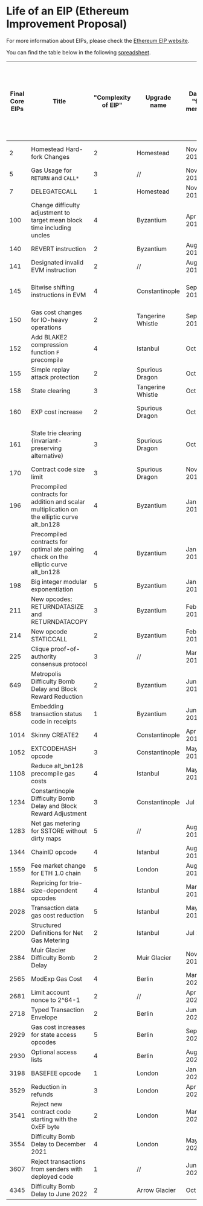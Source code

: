 # Life of an EIP (Ethereum Improvement Proposal)

For more information about EIPs, please check the [Ethereum EIP website](https://eips.ethereum.org/).

You can find the table below in the following [spreadsheet](https://docs.google.com/spreadsheets/d/1PeL9vT1Rg-GzHfl5vBBHb3ngvoYoiT69OofsFilvBCs/edit#gid=0).


| Final Core EIPs | 	Title    | 	"Complexity of EIP" | 	Upgrade name |	Date of "first mention" |	Link of "first mention" |	Date of PR |	Link of PR |	Network update |	Date of upgrade going live to mainnet |	Link |	Time between 1st mention and EIP going live to mainnet (in days) |	Additional comments |
|----------|-----------|----------------------|---------------|----------|----------|----------|----------|----------|-----------|-----------|-----------|-----------|
|2	| Homestead Hard-fork Changes    	| 2             	|Homestead	|Nov 2015	|https://github.com/ethereum/EIPs/blob/master/EIPS/eip-2.md	|Nov 2015	|Same	|Mainnet	|Apr 2016	|https://blog.ethereum.org/2016/02/29/homestead-release/	|151	|Released around Pi Day at block 1.150.000 @ https://ethereum.stackexchange.com/questions/587/when-will-the-eip-2-fork-kick-in|
|5	| Gas Usage for `RETURN` and `CALL*`	|3	|//	| Nov 2015	|https://github.com/ethereum/EIPs/issues/8	|Nov 2015	|Same	|Mainnet	|Nov 2015	|https://eips.ethereum.org/EIPS/eip-5#specification	|6	|Deprecated since/by EIP211 according to latest comment @ https://github.com/ethereum/EIPs/issues/8|
|7	|DELEGATECALL	|1	|Homestead	|Nov 2015	|https://github.com/ethereum/EIPs/blob/master/EIPS/eip-7.md	|Nov 2015	|Same	|Mainnet	|Apr 2016	|https://blog.ethereum.org/2016/02/29/homestead-release/	|151	|Released around Pi Day as well (block 1.150.000)|
|100	|Change difficulty adjustment to target mean block time including uncles	|4	|Byzantium	|Apr 2016	|https://github.com/ethereum/EIPs/issues/100	|Apr 2016	|Same	|Mainnet	|Oct 2017	|https://github.com/ethereum/EIPs/issues/100	|536	|There was an update on June 2017, according to https://github.com/ethereum/EIPs/issues/100|
|140	|REVERT instruction	|2	|Byzantium	|Aug 2016	|https://github.com/ethereum/EIPs/issues/140	|Aug 2016	|Same	|Mainnet	|Oct 2017	|https://eips.ethereum.org/EIPS/eip-140	|420|
|141	|Designated invalid EVM instruction	|2	|//	|Aug 2016	|https://github.com/ethereum/EIPs/issues/141	|Aug 2016	|Same	|Mainnet	|Feb 2017	|https://eips.ethereum.org/EIPS/eip-141	|164|
|145	|Bitwise shifting instructions in EVM	|4	|Constantinople	|Sep 2016	|https://github.com/ethereum/EIPs/issues/145	|Sep 2016	|Same	|Mainnet	|Feb 2017	|https://eips.ethereum.org/EIPS/eip-145	|157	|"The issue seems to have gone quiet and missed the Byzantium fork. I'd like to express interest in it being included for Constantinople" @ https://github.com/ethereum/EIPs/issues/145|
|150	|Gas cost changes for IO-heavy operations	|2	|Tangerine Whistle	|Sep 2016	|https://github.com/ethereum/EIPs/issues/150	|Sep 2016	|Same	|Mainnet	|Oct 2016	|https://github.com/ethereum/EIPs/issues/150	|24	|EDITOR UPDATE (2017-08-15): This EIP is now located at https://github.com/ethereum/EIPs/blob/master/EIPS/eip-150.md|
|152	|Add BLAKE2 compression function `F` precompile	|4	|Istanbul	|Oct 2016	|https://github.com/ethereum/EIPs/issues/152	|Oct 2016	|Same	|Mainnet	|Dec 2019	|https://github.com/ethereum/EIPs/issues/152	|1160	|"Generalize EIP-152 to other BLAKE2 variants #2293" on September 2019|
|155	|Simple replay attack protection	|2	|Spurious Dragon	|Oct 2016	|https://github.com/ethereum/EIPs/issues/155	|Oct 2016	|Same	|Mainnet	|Nov 2016	|https://github.com/ethereum/EIPs/issues/155	|39|
|158	|State clearing	|3	|Tangerine Whistle	|Oct 2016	|https://github.com/ethereum/EIPs/issues/158	|Oct 2016	|Same	|Mainnet	|Oct 2016	|https://github.com/ethereum/EIPs/issues/158	|10|
|160	|EXP cost increase	|2	|Spurious Dragon	|Oct 2016	|https://github.com/ethereum/EIPs/issues/160	|Oct 2016	|Same	|Mainnet	|Nov 2016	|https://github.com/ethereum/EIPs/issues/160	|33	|EDITOR UPDATE (2017-08-15): This EIP is now located at https://github.com/ethereum/EIPs/blob/master/EIPS/eip-160.md. Please go there for the correct specification|
|161	|State trie clearing (invariant-preserving alternative)	|3	|Spurious Dragon	|Oct 2016	|https://github.com/ethereum/EIPs/issues/161	|Oct 2016	|Same	|Mainnet	|Apr 2017	|https://github.com/ethereum/EIPs/issues/161	|169	|On 2016-11-24, a consensus bug occurred due to two implementations having different behavior in the case of state reverts.[3] The specification was amended to clarify that empty account deletions are reverted when the state is reverted.|
|170	|Contract code size limit	|3	|Spurious Dragon	|Nov 2016	|https://eips.ethereum.org/EIPS/eip-170	|Nov 2016	|Same	|Mainnet	|Nov 2016	|https://github.com/ethereum/EIPs/issues/170	|18|
|196	|Precompiled contracts for addition and scalar multiplication on the elliptic curve alt_bn128	|4	|Byzantium	|Jan 2017	|https://github.com/ethereum/EIPs/issues/196	|Jan 2017	|Same	|Mainnet	|Nov 2017	|https://github.com/ethereum/EIPs/issues/196	|300|
|197	|Precompiled contracts for optimal ate pairing check on the elliptic curve alt_bn128	|4	|Byzantium	|Jan 2017	|https://github.com/ethereum/EIPs/issues/197	|Jan 2017	|Same	|Mainnet	|Oct 2017	|https://github.com/ethereum/EIPs/issues/197	|270|
|198	|Big integer modular exponentiation	|5	|Byzantium	|Jan 2017	|https://github.com/ethereum/EIPs/pull/198	|Jan 2017	|Same	|Mainnet	|Oct 2017	|https://github.com/ethereum/EIPs/pull/198	|259|
|211	|New opcodes: RETURNDATASIZE and RETURNDATACOPY	|3	|Byzantium	|Feb 2017	|https://github.com/ethereum/EIPs/pull/211	|Feb 2017	|Same	|Mainnet	|Dec 2017	|https://github.com/ethereum/EIPs/pull/211	|291|
|214	|New opcode STATICCALL	|2	|Byzantium	|Feb 2017	|https://github.com/ethereum/EIPs/pull/214	|Feb 2017	|Same	|Mainnet	|Nov 2017	|https://github.com/ethereum/EIPs/pull/214	|278|
|225	|Clique proof-of-authority consensus protocol	|3	|//	|Mar 2017	|https://github.com/ethereum/EIPs/issues/225	|Mar 2017	|Same	|Rinkeby	|Mar 2017	|https://github.com/ethereum/EIPs/issues/225	|0	|First proposal of the Rinkeby testnet and its PoA implementation ideas|
|649	|Metropolis Difficulty Bomb Delay and Block Reward Reduction	|2	|Byzantium	|Jun 2017	|https://github.com/ethereum/EIPs/issues/649	|Jun 2017	|Same	|Mainnet	|Oct 2017	|https://github.com/ethereum/EIPs/issues/649	|117|
|658	|Embedding transaction status code in receipts	|1	|Byzantium	|Jun 2017	|https://github.com/ethereum/EIPs/pull/658	|Jun 2017	|Same	|Mainnet	|Oct 2017	|https://github.com/ethereum/EIPs/pull/658	|108|
|1014	|Skinny CREATE2	|4	|Constantinople	|Apr 2018	|https://github.com/ethereum/EIPs/pull/1014	|Apr 2018	|Same	|Mainnet	|Sep 2018	|https://github.com/ethereum/EIPs/pull/1014	|135	|2018.09.02: Version 2: use sha3(msg.sender ++ salt ++ sha3(init_code))[12:]|
|1052	|EXTCODEHASH opcode	|3	|Constantinople	|May 2018	|https://eips.ethereum.org/EIPS/eip-1052	|May 2018	|Same	|Mainnet	|May 2018	|https://github.com/ethereum/EIPs/pull/1052	|0	|The new opcodes introduced in Constantinople are not supported|
|1108	|Reduce alt_bn128 precompile gas costs	|4	|Istanbul	|May 2018	|https://github.com/ethereum/EIPs/pull/1108	|May 2018	|Same	|Mainnet	|Dec 2019	|https://github.com/ethereum/EIPs/pull/1108	|566	|Update: some updates were recently added and it’s been added to EIP-1679, the meta-EIP for the forthcoming Istanbul hardfork, as a proposed EIP|
|1234	|Constantinople Difficulty Bomb Delay and Block Reward Adjustment	|3	|Constantinople	|Jul 2018	|https://eips.ethereum.org/EIPS/eip-1234	|Jul 2018	|Same	|Mainnet	|Jul 2018	|https://github.com/ethereum/EIPs/pull/1234	|1	|The new opcodes introduced in Constantinople are not supported in Pyethereum|
|1283	|Net gas metering for SSTORE without dirty maps	|5	|//	|Aug 2018	|https://eips.ethereum.org/EIPS/eip-1283	|Aug 2018	|Same	|Mainnet	|Aug 2018	|https://github.com/ethereum/EIPs/pull/1283	|5|
|1344	|ChainID opcode	|4	|Istanbul	|Aug 2018	|https://eips.ethereum.org/EIPS/eip-1344	|Aug 2018	|Same	|Mainnet	|Dec 2019	|https://github.com/ethereum/EIPs/pull/1344	|473|
|1559	|Fee market change for ETH 1.0 chain	|5	|London	|Aug 2018	|https://ethresear.ch/t/draft-position-paper-on-resource-pricing/2838	|Aug 2018	|Same	|Mainnet	|Aug 2021	|https://github.com/ethereum/EIPs/blob/master/EIPS/eip-1559.md	|1100	|Note: Multidimensional EIP 1559 proposed in 2022 @ https://ethresear.ch/t/multidimensional-eip-1559/11651|
|1884	|Repricing for trie-size-dependent opcodes	|4	|Istanbul	|Mar 2019	|https://eips.ethereum.org/EIPS/eip-1884	|Mar 2019	|Same	|Mainnet	|Dec 2019	|https://github.com/ethereum/EIPs/pull/1884	|255|
|2028	|Transaction data gas cost reduction	|5	|Istanbul	|May 2019	|https://eips.ethereum.org/EIPS/eip-2028	|May 2019	|Same	|Mainnet	|Dec 2019	|https://github.com/ethereum/EIPs/pull/2028	|219|
|2200	|Structured Definitions for Net Gas Metering	|2	|Istanbul	|Jul 2019	|https://eips.ethereum.org/EIPS/eip-2200	|Jul 2019	|Same	|Mainnet	|Dec 2019	|https://github.com/ethereum/EIPs/pull/2200	|143	|This is a combination of EIP-1283 and EIP-1706|
|2384	|Muir Glacier Difficulty Bomb Delay	|2	|Muir Glacier	|Nov 2019	|https://eips.ethereum.org/EIPS/eip-2384	|Nov 2019	|Same	|Mainnet	|Jan 2020	|https://github.com/ethereum/EIPs/pull/2384	|43|
|2565	|ModExp Gas Cost	|4	|Berlin	|Mar 2020	|https://eips.ethereum.org/EIPS/eip-2565	|Mar 2020	|Same	|Mainnet	|Apr 2020	|https://github.com/ethereum/EIPs/pull/2565	|26|
|2681	|Limit account nonce to 2^64-1	|2	|//	|Apr 2020	|https://eips.ethereum.org/EIPS/eip-2681	|Apr 2020	|Same	|Mainnet	|Jul 2020	|https://github.com/ethereum/EIPs/pull/2681	|83|
|2718	|Typed Transaction Envelope	|2	|Berlin	|Jun 2020	|https://eips.ethereum.org/EIPS/eip-2718	|Jun 2020	|Same	|Mainnet	|Sep 2020	|https://github.com/ethereum/EIPs/pull/2718	|81|
|2929	|Gas cost increases for state access opcodes	|5	|Berlin	|Sep 2020	|https://eips.ethereum.org/EIPS/eip-2929	|Sep 2020	|Same	|Mainnet	|Sep 2020	|https://github.com/ethereum/EIPs/pull/2929	|0|
|2930	|Optional access lists	|4	|Berlin	|Aug 2020	|https://eips.ethereum.org/EIPS/eip-2930	|Aug 2020	|Same	|Mainnet	|Sep 2020	|https://github.com/ethereum/EIPs/pull/2930	|4|
|3198	|BASEFEE opcode	|1	|London	|Jan 2021	|https://eips.ethereum.org/EIPS/eip-3198	|Jan 2021	|Same	|Mainnet	|Jan 2021	|https://github.com/ethereum/EIPs/pull/3198	|1|
|3529	|Reduction in refunds	|3	|London	|Apr 2021	|https://eips.ethereum.org/EIPS/eip-3529	|Apr 2021	|Same	|Mainnet	|Aug 2021	|https://github.com/ethereum/EIPs/pull/3529	|105|
|3541	|Reject new contract code starting with the 0xEF byte	|2	|London	|Mar 2021	|https://eips.ethereum.org/EIPS/eip-3541	|Mar 2021	|Same	|Mainnet	|Aug 2021	|https://github.com/ethereum/EIPs/pull/3541	|142|
|3554	|Difficulty Bomb Delay to December 2021	|4	|London	|May 2021	|https://ethereum-magicians.org/t/eip-3554-ice-age-delay-targeting-december-2021/6188	|May 2021	|Same	|Mainnet	|Aug 2021	|https://github.com/ethereum/EIPs/pull/3554	|96|
|3607	|Reject transactions from senders with deployed code	|1	|//	|Jun 2021	|https://eips.ethereum.org/EIPS/eip-3607	|Jun 2021	|Same	|Mainnet	|Oct 2021	|https://github.com/ethereum/EIPs/issues/3608	|116|
|4345	|Difficulty Bomb Delay to June 2022	|2	|Arrow Glacier	|Oct 2021	|https://eips.ethereum.org/EIPS/eip-4345	|Oct 2021	|Same	|Mainnet	|Dec 2021	|https://github.com/ethereum/EIPs/pull/4345	|65|	


